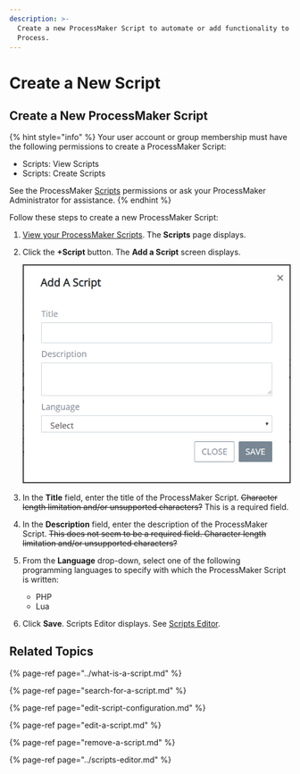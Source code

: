 ```yaml
---
description: >-
  Create a new ProcessMaker Script to automate or add functionality to any
  Process.
---
```


# Create a New Script

## Create a New ProcessMaker Script

{% hint style="info" %}
Your user account or group membership must have the following permissions to create a ProcessMaker Script:

* Scripts: View Scripts
* Scripts: Create Scripts

See the ProcessMaker [Scripts](../../../processmaker-administration/permission-descriptions-for-users-and-groups.md#scripts) permissions or ask your ProcessMaker Administrator for assistance.
{% endhint %}

Follow these steps to create a new ProcessMaker Script:

1. [View your ProcessMaker Scripts](view-all-scripts.md). The **Scripts** page displays.
2. Click the **+Script** button. The **Add a Script** screen displays.  

   ![](../../../.gitbook/assets/add-a-script-screen-processes.png)

3. In the **Title** field, enter the title of the ProcessMaker Script. ~~Character length limitation and/or unsupported characters?~~ This is a required field.
4. In the **Description** field, enter the description of the ProcessMaker Script. ~~This does not seem to be a required field. Character length limitation and/or unsupported characters?~~
5. From the **Language** drop-down, select one of the following programming languages to specify with which the ProcessMaker Script is written:
   * PHP
   * Lua
6. Click **Save**. Scripts Editor displays. See [Scripts Editor](../scripts-editor.md).

## Related Topics

{% page-ref page="../what-is-a-script.md" %}

{% page-ref page="search-for-a-script.md" %}

{% page-ref page="edit-script-configuration.md" %}

{% page-ref page="edit-a-script.md" %}

{% page-ref page="remove-a-script.md" %}

{% page-ref page="../scripts-editor.md" %}

